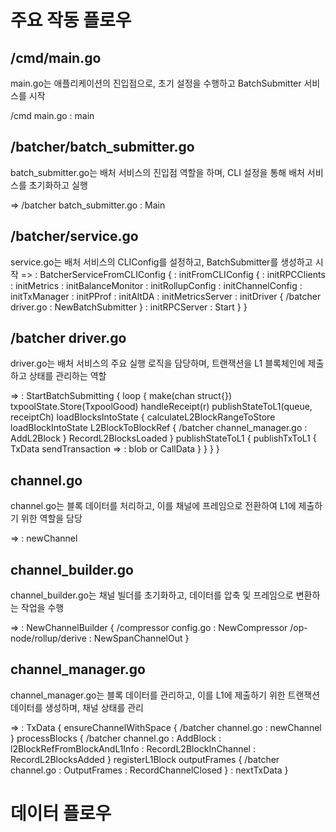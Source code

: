 # 주요 작동 플로우

## /cmd/main.go
main.go는 애플리케이션의 진입점으로, 초기 설정을 수행하고 BatchSubmitter 서비스를 시작

/cmd main.go : main

## /batcher/batch_submitter.go
batch_submitter.go는 배처 서비스의 진입점 역할을 하며, CLI 설정을 통해 배처 서비스를 초기화하고 실행

=> /batcher batch_submitter.go : Main

## /batcher/service.go
service.go는 배처 서비스의 CLIConfig를 설정하고, BatchSubmitter를 생성하고 시작
=>  : BatcherServiceFromCLIConfig {
        : initFromCLIConfig {
            : initRPCClients
            : initMetrics
            : initBalanceMonitor
            : initRollupConfig
            : initChannelConfig
            : initTxManager
            : initPProf
            : initAltDA
            : initMetricsServer
            : initDriver {
                /batcher driver.go : NewBatchSubmitter
            }
            : initRPCServer
            : Start
        }
    }


## /batcher driver.go
driver.go는 배처 서비스의 주요 실행 로직을 담당하며, 트랜잭션을 L1 블록체인에 제출하고 상태를 관리하는 역할

=>  : StartBatchSubmitting {
        loop {
            make(chan struct{})
            txpoolState.Store(TxpoolGood)
            handleReceipt(r)
            publishStateToL1(queue, receiptCh)
            loadBlocksIntoState {
                calculateL2BlockRangeToStore
                loadBlockIntoState
                L2BlockToBlockRef {
                    /batcher channel_manager.go : AddL2Block
                }
                RecordL2BlocksLoaded
            }
            publishStateToL1 {
                publishTxToL1 {
                    TxData
                    sendTransaction
                    => : blob or CallData
                }
            }
        }
    }

## channel.go
channel.go는 블록 데이터를 처리하고, 이를 채널에 프레임으로 전환하여 L1에 제출하기 위한 역할을 담당

=>  : newChannel

## channel_builder.go
channel_builder.go는 채널 빌더를 초기화하고, 데이터를 압축 및 프레임으로 변환하는 작업을 수행

=>  : NewChannelBuilder {
        /compressor config.go  : NewCompressor
        /op-node/rollup/derive : NewSpanChannelOut
    }

## channel_manager.go
channel_manager.go는 블록 데이터를 관리하고, 이를 L1에 제출하기 위한 트랜잭션 데이터를 생성하며, 채널 상태를 관리

=>  : TxData {
        ensureChannelWithSpace {
            /batcher channel.go : newChannel
        }
        processBlocks {
            /batcher channel.go : AddBlock
            : l2BlockRefFromBlockAndL1Info
            : RecordL2BlockInChannel
            : RecordL2BlocksAdded
        }
        registerL1Block
        outputFrames {
            /batcher channel.go : OutputFrames
            : RecordChannelClosed
        }
        : nextTxData
    }



# 데이터 플로우